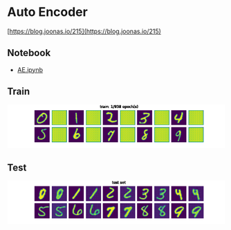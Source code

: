 # Auto Encoder

[https://blog.joonas.io/215](https://blog.joonas.io/215)

## Notebook

- [AE.ipynb](AE.ipynb)

## Train

![MNIST train](mnist.gif)

## Test

![MNIST test](mnist_test.gif)
